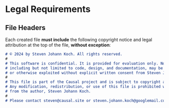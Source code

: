 # Legal Requirements

## **File Headers**
Each created file **must include** the following copyright notice and legal attribution at the top of the file, **without exception**:
```markdown
# © 2024 by Steven Johann Koch. All rights reserved.
#
# This software is confidential. It is provided for evaluation only. No part of this software,
# including but not limited to code, design, and documentation, may be used, modified, distributed,
# or otherwise exploited without explicit written consent from Steven Johann Koch.
#
# This file is part of the Causal project and is subject to copyright and intellectual property laws.
# Any modification, redistribution, or use of this file is prohibited without explicit permission
# from the author, Steven Johann Koch.
#
# Please contact steven@causal.site or steven.johann.koch@googlemail.com for any inquiries or permissions.